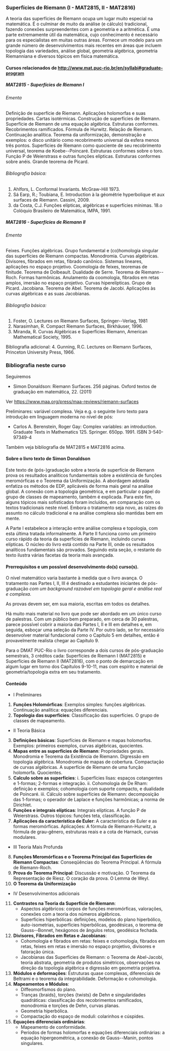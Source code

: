 ### Superfícies de Riemann (I - MAT2815, II - MAT2816)
A teoria das superfícies de Riemann ocupa um lugar muito especial na matemática. É o culminar de muito da análise (e cálculo) tradicional, fazendo conexões surpreendentes com a geometria e a aritmética. É uma parte extremamente útil da matemática, cujo conhecimento é necessário para os especialistas em muitas outras áreas. Fornece um modelo para um grande número de desenvolvimentos mais recentes em áreas que incluem topologia das variedades, análise global, geometria algébrica, geometria Riemanniana e diversos tópicos em física matemática.

#### Cursos relacionados de <http://www.mat.puc-rio.br/en/syllabi#graduate-program>

##### MAT2815 - Superfícies de Riemann I

###### Ementa
Definição de superfície de Riemann.
Aplicações holomorfas e suas propriedades.
Cartas isotérmicas.
Construção de superfícies de Riemann.
Superfície de Riemann de uma equação algébrica.
Estruturas conformes.
Recobrimentos ramificados.
Fórmula de Hurwitz.
Relação de Riemann.
Continuação analítica.
Teorema da uniformização, demonstração e exemplos: o disco unitário como recobrimento universal da esfera menos três pontos.
Superfícies de Riemann como quociente de seu recobrimento universal, teorema de Koebe--Poincaré.
Estruturas conformes sobre o toro.
Função P de Weierstrass e outras funções elípticas.
Estruturas conformes sobre anéis.
Grande teorema de Picard.

###### Bibliografia básica:
 1. Ahlfors, L. Conformal Invariants. McGraw-Hill 1973.
 2. Sá Earp, R.; Toubiana, E. Introduction à la géométrie hyperbolique et aux surfaces de Riemann. Cassini, 2009.
 3. da Costa, C.J. Funções elípticas, algébricas e superfícies mínimas. 18.o Colóquio Brasileiro de Matemática, IMPA, 1991.


##### MAT2816 - Superfícies de Riemann II

###### Ementa
Feixes. Funções algébricas. Grupo fundamental e (co)homologia singular das superfícies de Riemann compactas. Monodromia. Curvas algébricas. Divisores, fibrados em retas, fibrado canônico. Sistemas lineares, aplicações no espaço projetivo. Coomologia de feixes, teoremas de finitude. Teorema de Dolbeault. Dualidade de Serre. Teorema de Riemann--Roch. Formas harmônicas. Anulamento da coomologia, fibrados em retas amplos, imersão no espaço projetivo. Curvas hiperelípticas. Grupo de Picard. Jacobiana. Teorema de Abel. Teorema de Jacobi. Aplicações às curvas algébricas e as suas Jacobianas.
 
###### Bibliografia básica:
 1. Foster, O. Lectures on Riemann Surfaces, Springer--Verlag, 1981
 2. Narasimhan, R. Compact Riemann Surfaces, Birkhäuser, 1996.
 3. Miranda, R. Curvas Algébricas e Superfícies Riemann, American Mathematical Society, 1995.
 
Bibliografia adicional:
 4. Gunning, R.C. Lectures on Riemann Surfaces, Princeton University Press, 1966.



### Bibliografia neste curso
Seguiremos 

- Simon Donaldson: Riemann Surfaces.
256 páginas.
Oxford textos de graduação em matemática, 22. (2011)

Ver <https://www.maa.org/press/maa-reviews/riemann-surfaces>

Preliminares: variável complexa. Veja e.g. o seguinte livro texto para introdução em linguagem moderna no nível de pós:

-  Carlos A. Berenstein, Roger Gay: Complex variables: an introduction. Graduate Texts in Mathematics 125. Springer. 650pp. 1991. ISBN 3-540-97349-4


Também veja bibliografia de MAT2815 e MAT2816 acima.



#### Sobre o livro texto de Simon Donaldson
Este texto de (pós-)graduação sobre a teoria de superfície de Riemann prova os resultados analíticos fundamentais sobre a existência de funções meromórficas e o Teorema da Uniformização. A abordagem adotada enfatiza os métodos de EDP, aplicáveis de forma mais geral na análise global. A conexão com a topologia geométrica, e em particular o papel do grupo de classes de mapeamento, também é explicada. Para este fim, alguns tópicos mais sofisticados foram incluídos, em comparação com os textos tradicionais neste nível. Embora o tratamento seja novo, as raízes do assunto no cálculo tradicional e na análise complexa são mantidas bem em mente.

A Parte I estabelece a interação entre análise complexa e topologia, com esta última tratada informalmente. A Parte II funciona como um primeiro curso rápido da teoria da superfícies de Riemann, incluindo curvas elípticas. O núcleo do livro está contido na Parte III, onde os resultados analíticos fundamentais são provados.
Seguindo esta seção, o restante do texto ilustra várias facetas da teoria mais avançada.

#### Prerrequisitos e um possível desenvolvimento do(s) curso(s).
O nível matemático varia bastante à medida que o livro avança.
O tratamento nas Partes I, II, III é destinado a estudantes iniciantes de pós-graduação
_com um background razoável em topologia geral e análise real e complexa_.

As provas devem ser, em sua maioria, escritas em todos os detalhes.

Há muito mais material no livro que pode ser abordado em um único curso de palestras.
Com um público bem preparado, em cerca de 30 palestras, parece possível cobrir
a maioria das Partes I, II e III em detalhes e, em seguida, esboçar uma seleção da Parte IV.
Por outro lado, se for necessário desenvolver material fundacional como o Capítulo 5 em detalhes,
então é provavelmente realista chegar ao Capítulo 9.

Para o DMAT PUC-Rio o livro corresponde a dois cursos de pós-graduação semestrais, 3 créditos cada:
Superfícies de Riemann I (MAT2815) e Superfícies de Riemann II (MAT2816),
com o ponto de demarcação em algum lugar em torno dos Capítulos 9-10-11,
mas com espírito e material de geometria/topologia extra em seu tratamento.

#### Conteúdo

- I Preliminares 
 1. **Funções Holomórficas**:
	Exemplos simples: funções algébricas.
	Continuação analítica: equações diferenciais.
 2. **Topologia das superfícies**:
	Classificação das superfícies.
	O grupo de classes de mapeamento.
- II Teoria Básica 
 3. **Definições básicas**:
	Superfícies de Riemann e mapas holomorfos.
	Exemplos: primeiros exemplos, curvas algébricas, quocientes.
 4. **Mapas entre as superfícies de Riemann**:
	Propriedades gerais.
	Monodromia e Teorema da Existência de Riemann.
	Digressão em topologia algébrica.
	Monodromia de mapas de cobertura.
	Compactação de curvas algébricas.
	A superfície de Riemann de uma função holomorfa.
        Quocientes.
 5. **Calculo sobre as superfícies**:
   i. Superfícies lisas: espaços cotangentes e 1-formas; 2-formas e integração.
   ii. Cohomologia de De Rham: definição e exemplos; cohomologia com suporte compacto, e dualidade de Poincaré.
   iii. Cálculo sobre superfícies de Riemann: decomposição das 1-formas;
		o operador de Laplace e funções harmônicas;
		a norma de Dirichlet.
 6. **Funções e integrais elípticas**:
	Integrais elípticas.
	A função P de Weierstrass.
	Outros tópicos: funções teta, classificação.
 7. **Aplicações da característica de Euler**:
	A característica de Euler e as formas meromórficas.
	Aplicações:
	 A fórmula de Riemann-Hurwitz,
	 a fórmula de grau-gênero,
	 estruturas reais e a cota de Harnack,
	 curvas modulares.
- III Teoria Mais Profunda 
 8. **Funções Meromórficas e o Teorema Principal das Superfícies de Riemann Compactas**:
	Conseqüências do Teorema Principal.
	A fórmula de Riemann-Roch.
 9. **Prova do Teorema Principal**:
	Discussão e motivação.
	O Teorema da Representação de Riesz.
	O coração da prova.
	O Lemma de Weyl.
10. **O Teorema da Uniformização**
- IV Desenvolvimentos adicionais 
11. **Contrastes na Teoria da Superfície de Riemann**:
	- Aspectos algébricos:
	 corpos de funções meromórficas,
	 valorações,
         conexões com a teoria dos números algébricos.
	- Superfícies hiperbólicas:
	 definições,
	 modelos do plano hiperbólico,
	 auto-isometrias,
	 superfícies hiperbólicas,
	 geodésicas,
	 o teorema de Gauss--Bonnet,
         hexágonos de ângulos retos,
	 geodésica fechada.
12. **Divisores, Fibrados em Retas e Jacobianas**:
	- Cohomologia e fibrados em retas:
	 feixes e cohomologia,
	 fibrados em retas,
	 feixes em retas e imersão no espaço projetivo,
	 divisores e fatoração única.
	- Jacobianas das Superfícies de Riemann:
	 o Teorema de Abel-Jacobi,
	 teoria abstrata,
	 geometria de produtos simétricos,
	 observações na direção da topologia algébrica
	 e digressão em geometria projetiva.
13. **Módulos e deformações**:
	Estruturas quase complexas, diferenciais de Beltrami e o teorema da integrabilidade.
	Deformação e cohomologia.
14. **Mapeamentos e Módulos**:
	- Diffeomorfismos do plano.
	- Tranças {braids}, torções {twists} de Dehn e singularidades quadráticas:
         classificação dos recobrimentos ramificados,
	 monodromia e torções de Dehn,
	 curvas planas.
	- Geometria hiperbólica.
	- Compactação do espaço de moduli: colarinhos e cúspides.
15. **Equações diferenciais ordinárias**:
	- Mapeamento de conformidade.
	- Períodos de formas holomorfas e equações diferenciais ordinárias:
	 a equação hipergeométrica,
	 a conexão de Gauss--Manin,
	 pontos singulares.


